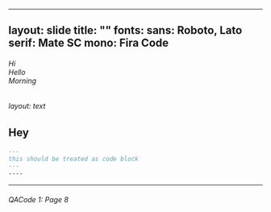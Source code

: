 
---
layout: slide
title: ""
fonts: 
  sans: Roboto, Lato
  serif: Mate SC
  mono: Fira Code
---

[comment]: # (Notes)
[comment]: # (Playing PICS, copy pick and paste)
[comment]: # (Had to use ###### for formatting or pic formatting is lost)
[comment]: # (<hr> or --- creates a line)
[comment]: # (<br\> for a hard retun, some can use double space bar)
[comment]: # (<br /> for a hard retun, some can use double space bar)


<H6>Hi <br />
Hello <br />
Morning <br />
<H6>

layout: text

Hey
---

```md
---
this should be treated as code block
---
----
```
---
###### QACode 1: Page 8
